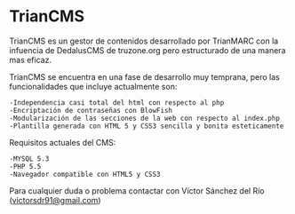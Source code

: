 TrianCMS
========

TrianCMS es un gestor de contenidos desarrollado por TrianMARC con la infuencia de DedalusCMS de truzone.org pero estructurado de una manera mas eficaz.

TrianCMS se encuentra en una fase de desarrollo muy temprana, pero las funcionalidades que incluye actualmente son:

	-Independencia casi total del html con respecto al php
	-Encriptación de contraseñas con BlowFish
	-Modularización de las secciones de la web con respecto al index.php
	-Plantilla generada con HTML 5 y CSS3 sencilla y bonita esteticamente

Requisitos actuales del CMS:

	-MYSQL 5.3
	-PHP 5.5
	-Navegador compatible con HTML5 y CSS3
	
Para cualquier duda o problema contactar con Víctor Sánchez del Río (victorsdr91@gmail.com)
